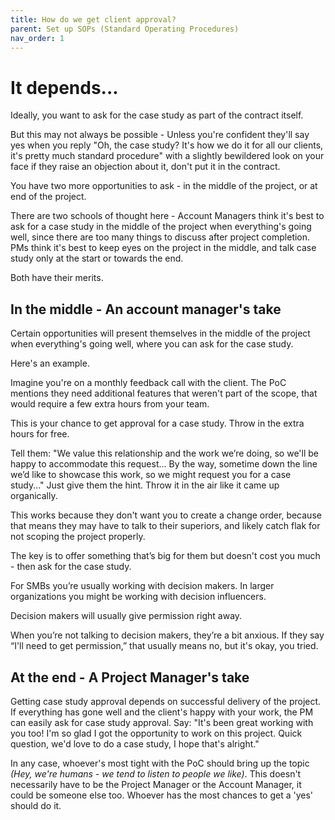 ```yaml
---
title: How do we get client approval?
parent: Set up SOPs (Standard Operating Procedures)
nav_order: 1
---
```


# It depends...

Ideally, you want to ask for the case study as part of the contract itself. 

But this may not always be possible - Unless you're confident they'll say yes when you reply "Oh, the case study? It's how we do it for all our clients, it's pretty much standard procedure" with a slightly bewildered look on your face if they raise an objection about it, don't put it in the contract.

You have two more opportunities to ask - in the middle of the project, or at end of the project.

There are two schools of thought here - Account Managers think it's best to ask for a case study in the middle of the project when everything's going well, since there are too many things to discuss after project completion. PMs think it's best to keep eyes on the project in the middle, and talk case study only at the start or towards the end.

Both have their merits. 

## In the middle - An account manager's take

Certain opportunities will present themselves in the middle of the project when everything's going well, where you can ask for the case study.

Here's an example.

Imagine you're on a monthly feedback call with the client. The PoC mentions they need additional features that weren't part of the scope, that would require a few extra hours from your team.

This is your chance to get approval for a case study. Throw in the extra hours for free.

Tell them: "We value this relationship and the work we’re doing, so we'll be happy to accommodate this request... By the way, sometime down the line we’d like to showcase this work, so we might request you for a case study..." Just give them the hint. Throw it in the air like it came up organically. 

This works because they don't want you to create a change order, because that means they may have to talk to their superiors, and likely catch flak for not scoping the project properly.

The key is to offer something that’s big for them but doesn't cost you much - then ask for the case study.

For SMBs you’re usually working with decision makers. In larger organizations you might be working with decision influencers.

Decision makers will usually give permission right away.

When you’re not talking to decision makers, they’re a bit anxious. If they say “I'll need to get permission,” that usually means no, but it's okay, you tried.

## At the end - A Project Manager's take

Getting case study approval depends on successful delivery of the project. If everything has gone well and the client's happy with your work, the PM can easily ask for case study approval. Say: "It's been great working with you too! I'm so glad I got the opportunity to work on this project. Quick question, we'd love to do a case study, I hope that's alright."

In any case, whoever's most tight with the PoC should bring up the topic *(Hey, we're humans - we tend to listen to people we like)*. This doesn't necessarily have to be the Project Manager or the Account Manager,  it could be someone else too. Whoever has the most chances to get a 'yes' should do it.
